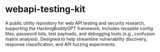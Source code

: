 # webapi-testing-kit
A public utility repository for web API testing and security research, supporting the HackingBuddyGPT framework. Includes reusable config files, password lists, test payloads, and debugging tools (e.g., confusion matrix analysis). Designed to help streamline vulnerability discovery, response classification, and API fuzzing experiments.
